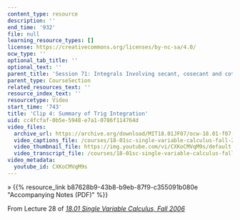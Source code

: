 ```yaml
---
content_type: resource
description: ''
end_time: '932'
file: null
learning_resource_types: []
license: https://creativecommons.org/licenses/by-nc-sa/4.0/
ocw_type: ''
optional_tab_title: ''
optional_text: ''
parent_title: 'Session 71: Integrals Involving secant, cosecant and cotangent'
parent_type: CourseSection
related_resources_text: ''
resource_index_text: ''
resourcetype: Video
start_time: '743'
title: 'Clip 4: Summary of Trig Integration'
uid: cc4fcfaf-0b5e-5948-e7a1-0786f114764d
video_files:
  archive_url: https://archive.org/download/MIT18.01JF07/ocw-18.01-f07-lec28_300k.mp4
  video_captions_file: /courses/18-01sc-single-variable-calculus-fall-2010/3d5db4b6605c58a782c26aa35047598c_CXKoCMVqM9s.vtt
  video_thumbnail_file: https://img.youtube.com/vi/CXKoCMVqM9s/default.jpg
  video_transcript_file: /courses/18-01sc-single-variable-calculus-fall-2010/5b8b2517cacd1b1ac9a862cffabf24dd_CXKoCMVqM9s.pdf
video_metadata:
  youtube_id: CXKoCMVqM9s
---
```


» {{% resource_link b87628b9-43b8-b9eb-87f9-c355091b080e "Accompanying Notes (PDF)" %}}

From Lecture 28 of [_18.01 Single Variable Calculus, Fall 2006_](/courses/18-01-single-variable-calculus-fall-2006/video_galleries/video-lectures)

